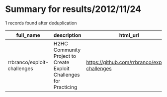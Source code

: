 
# Summary for results/2012/11/24
    
1 records found after deduplication

| full_name | description | html_url | matched_list | matched_count | pushed_at | size | stargazers_count | language | forks_count |
|-----------------------------|--------------------------------------------------------------------|------------------------------------------------|----------------|-----------------|---------------------------|--------|--------------------|------------|---------------|
| rrbranco/exploit-challenges | H2HC Community Project to Create Exploit Challenges for Practicing | https://github.com/rrbranco/exploit-challenges | ['exploit'] | 1 | 2012-11-24 15:16:27+00:00 | 58731 | 18 | Python | 14 |
